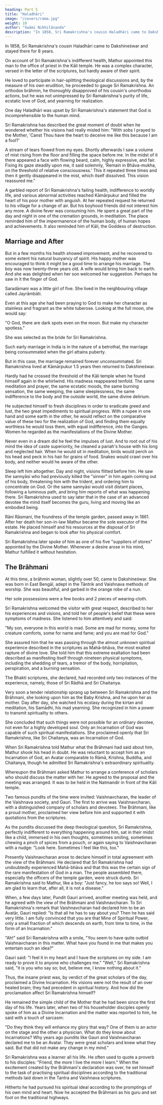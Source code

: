 ```yaml
---
heading: Part 5
title: "Haladhāri"
image: "/covers/rama.jpg"
weight: 10
author: "Swāmi Nikhilānanda"
description: "In 1858, Sri Ramakrishna's cousin Haladhāri came to Dakshineśwar and stayed there for 8 years"
---
```



In 1858, Sri Ramakrishna's cousin Haladhāri came to Dakshineśwar and stayed there for 8 years.

On account of Sri Ramakrishna's indifferent health, Mathur appointed this man to the office of priest in the Kāli temple. He was a complex character, versed in the letter of the scriptures, but hardly aware of their spirit.

He loved to participate in hair-splitting theological discussions and, by the measure of his own erudition, he proceeded to gauge Sri Ramakrishna. An orthodox brāhmin, he thoroughly disapproved of his cousin's unorthodox actions, but he was not unimpressed by Sri Ramakrishna's purity of life, ecstatic love of God, and yearning for realization.

One day Haladhāri was upset by Sri Ramakrishna's statement that God is incomprehensible to the human mind. 

Sri Ramakrishna has described the great moment of doubt when he wondered whether his visions had really misled him: "With sobs I prayed to the Mother, 'Canst Thou have the heart to deceive me like this because I am a
fool?' 

A stream of tears flowed from my eyes. Shortly afterwards I saw a volume of mist rising from the floor and filling the space before me. In the midst of it there appeared a face with flowing beard, calm, highly expressive, and fair. Fixing its gaze steadily upon me, it said solemnly, 'Remain in Bhāva-mukha, on the threshold of relative
consciousness.' This it repeated three times and then it gently disappeared in the mist,
which itself dissolved. This vision reassured me."


A garbled report of Sri Ramakrishna's failing health, indifference to worldly life, and various abnormal activities reached Kāmārpukur and filled the heart of his poor mother with anguish. At her repeated request he returned to his village for a change of air. But his boyhood friends did not interest him any more. A divine fever was consuming him.
He spent a great part of the day and night in one of the cremation grounds, in
meditation. The place reminded him of the impermanence of the human body, of human
hopes and achievements. It also reminded him of Kāli, the Goddess of destruction.

## Marriage and After 

But in a few months his health showed improvement, and he recovered to some extent
his natural buoyancy of spirit. His happy mother was encouraged to think it might be a
good time to arrange his marriage. The boy was now twenty-three years old. A wife
would bring him back to earth. And she was delighted when her son welcomed her
suggestion. Perhaps he saw in it the finger of God.

Saradāmani was a little girl of five. She lived in the neighbouring village called Jayrāmbāti. 

Even at this age she had been praying to God to make her character as stainless and fragrant as the white tuberose. Looking at the full moon, she would say: 

"O God, there are dark spots even on the moon. But make my character spotless." 

She was selected as the bride for Sri Ramakrishna.

Such early marriage in India is in the nature of a betrothal, the marriage being consummated when the girl attains puberty.

But in this case, the marriage remained forever unconsummated. Sri Ramakrishna lived at Kāmārpukur 1.5 years then returned to Dakshineśwar.

Hardly had he crossed the threshold of the Kāli temple when he found himself again in the whirlwind. His madness reappeared tenfold. The same meditation and prayer, the same ecstatic moods, the same burning sensation, the same weeping, the same
sleeplessness, the same indifference to the body and the outside world, the same divine delirium. 

He subjected himself to fresh disciplines in order to eradicate greed and lust, the two great impediments to spiritual progress. With a rupee in one hand and some earth in the other, he would reflect on the comparative value of these two for the realization of God, and finding them equally worthless he would toss them, with equal indifference, into the Ganges. Women he regarded as the manifestations of the Divine Mother.

Never even in a dream did he feel the impulses of lust. And to root out of his mind the idea of caste superiority, he cleaned a pariah's house with his long and neglected hair. When he would sit in meditation, birds would perch on his head and peck in his hair for grains of food. Snakes would crawl over his body, and neither would he
aware of the other.

Sleep left him altogether. Day and night, visions flitted before him. He saw the sannyāsi who had previously killed the "sinner" in him again coming out of his body, threatening him with the trident, and ordering him to concentrate on God. Or
the same sannyāsi would visit distant places, following a luminous path, and bring him reports of what was happening there. Sri Ramakrishna used to say later that in the case of an advanced devotee the mind itself becomes the guru, living and moving like an embodied being.

Rāni Rāsmani, the foundress of the temple garden, passed away in 1861. After her death her son-in-law Mathur became the sole executor of the estate. He placed himself and his resources at the disposal of Sri Ramakrishna and began to look after his physical comfort.

Sri Ramakrishna later spoke of him as one of his five "suppliers of stores" appointed by the Divine Mother. Whenever a desire arose in his mind, Mathur fulfilled it without hesitation.

## The Brāhmani 

At this time, a brāhmin woman, slightly over 50, came to Dakshineśwar. She was born in East Bengāl, adept in the Tāntrik and Vaishnava methods of worship. She was beautiful, and garbed in the orange robe of a nun. 

Her sole possessions were a few books and 2 pieces of wearing-cloth.

Sri Ramakrishna welcomed the visitor with great respect, described to her his experiences and visions, and told her of people's belief that these were symptoms of madness. She listened to him attentively and said: 

"My son, everyone in this world is mad. Some are mad for money, some for creature comforts, some for name and fame; and you are mad for God." 

She assured him that he was passing through the almost unknown spiritual experience described in the scriptures as Mahā–bhāva, the most exalted rapture of divine love. She told him that this extreme exaltation had been described as manifesting itself through nineteen physical symptoms, including the shedding of tears, a tremor of the body, horripilation, perspiration, and a burning sensation.

The Bhakti scriptures, she declared, had recorded only two instances of the experience, namely, those of Sri Rādhā and Sri Chaitanya.

Very soon a tender relationship sprang up between Sri Ramakrishna and the Brāhmani, she looking upon him as the Baby Krishna, and he upon her as mother. Day after day, she watched his ecstasy during the kirtan and meditation, his Samādhi, his mad yearning. She recognized in him a power to transmit spirituality to others. 

She concluded that such things were not possible for an ordinary devotee, not even for a highly developed soul. Only an Incarnation of God was capable of such spiritual manifestations. She proclaimed openly that Sri Ramakrishna, like Sri Chaitanya, was an Incarnation of God.

When Sri Ramakrishna told Mathur what the Brāhmani had said about him, Mathur shook his head in doubt. He was reluctant to accept him as an Incarnation of God, an Avatar comparable to Rāmā, Krishna, Buddha, and Chaitanya, though he admitted Sri
Ramakrishna's extraordinary spirituality. 

Whereupon the Brāhmani asked Mathur to arrange a conference of scholars who should discuss the matter with her. He agreed to
the proposal and the meeting was arranged. It was to be held in the Natmandir in front of the Kāli temple.

Two famous pundits of the time were invited: Vaishnavcharan, the leader of the Vaishnava society, and Gauri. The first to arrive was Vaishnavcharan, with a distinguished company of scholars and devotees. The Brāhmani, like a proud mother,
proclaimed her view before him and supported it with quotations from the scriptures. 

As the pundits discussed the deep theological question, Sri Ramakrishna, perfectly indifferent to everything happening around him, sat in their midst like a child, immersed in his own thoughts, sometimes smiling, sometimes chewing a pinch of spices from a pouch, or again saying to Vaishnavcharan with a nudge: "Look here. Sometimes I feel
like this, too." 

Presently Vaishnavcharan arose to declare himself in total agreement with the view of the Brāhmani. He declared that Sri Ramakrishna had undoubtedly experienced Mahā-bhāva and that this was the certain sign of the rare manifestation of
God in a man. The people assembled there, especially the officers of the temple garden, were struck dumb. Sri Ramakrishna said to Mathur, like a boy: "Just fancy, he too says so! Well, I am glad to learn that, after all, it is not a disease."

When, a few days later, Pundit Gauri arrived, another meeting was held, and he agreed with the view of the Brāhmani and Vaishnavcharan. To Sri Ramakrishna's remark that Vaishnavcharan had declared him to be an Avatār, Gauri replied: "Is that all he has to
say about you? Then he has said very little. I am fully convinced that you are that Mine
of Spiritual Power, only a small fraction of which descends on earth, from time to time,
in the form of an Incarnation."

"Ah!" said Sri Ramakrishna with a smile, "You seem to have quite outbid Vaishnavcharan in this matter. What have you found in me that makes you entertain such an idea?" 

Gauri said: "I feel it in my heart and I have the scriptures on my side. I am ready to prove it to anyone who challenges me."
"Well," Sri Ramakrishna said, "it is you who say so; but, believe me, I know nothing about it."

Thus, the insane priest was, by verdict of the great scholars of the day, proclaimed a Divine Incarnation. His visions were not the result of an over heated brain; they had precedent in spiritual history. And how did the proclamation affect Sri Ramakrishna himself? 

He remained the simple child of the Mother that he had been since the first day of his life. Years later, when two of his householder disciples openly spoke of him as a Divine Incarnation and the matter was reported to him, he said with a touch of sarcasm: 

"Do they think they will enhance my glory that way? One of them is an actor on the stage and the other a physician. What do they know about Incarnations? Why years ago pundits like Gauri and Vaishnavcharan declared me to be an Avatar. They were great scholars and knew what they said. But that did not make any change in my mind."

Sri Ramakrishna was a learner all his life. He often used to quote a proverb to his disciples: "Friend, the more I live the more I learn." When the excitement created by the Brāhmani's declaration was over, he set himself to the task of practising spiritual disciplines according to the traditional methods laid down in the Tantra and Vaishnava
scriptures. 

Hitherto he had pursued his spiritual ideal according to the promptings of his own mind and heart. Now he accepted the Brāhmani as his guru and set foot on the traditional highways.

